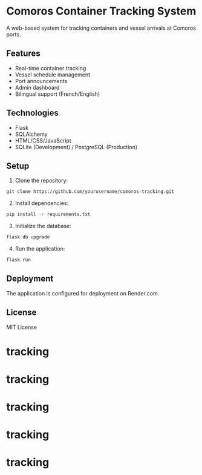 # Comoros Container Tracking System

A web-based system for tracking containers and vessel arrivals at Comoros ports.

## Features

- Real-time container tracking
- Vessel schedule management
- Port announcements
- Admin dashboard
- Bilingual support (French/English)

## Technologies

- Flask
- SQLAlchemy
- HTML/CSS/JavaScript
- SQLite (Development) / PostgreSQL (Production)

## Setup

1. Clone the repository:
```bash
git clone https://github.com/yourusername/comoros-tracking.git
```

2. Install dependencies:
```bash
pip install -r requirements.txt
```

3. Initialize the database:
```bash
flask db upgrade
```

4. Run the application:
```bash
flask run
```

## Deployment

The application is configured for deployment on Render.com.

## License

MIT License
# tracking
# tracking
# tracking
# tracking
# tracking
